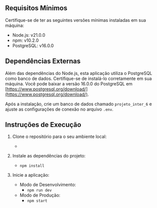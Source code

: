 ## Requisitos Mínimos

Certifique-se de ter as seguintes versões mínimas instaladas em sua máquina:

- Node.js: v21.0.0
- npm: v10.2.0
- PostgreSQL: v16.0.0

## Dependências Externas

Além das dependências do Node.js, esta aplicação utiliza o PostgreSQL como banco de dados. Certifique-se de instalá-lo corretamente em sua máquina. Você pode baixar a versão 16.0.0 do PostgreSQL em [https://www.postgresql.org/download/](https://www.postgresql.org/download/).

Após a instalação, crie um banco de dados chamado `projeto_inter_6` e ajuste as configurações de conexão no arquivo `.env`.

## Instruções de Execução

1. Clone o repositório para o seu ambiente local:

   - 

2. Instale as dependências do projeto:

   - `npm install`

3. Inicie a aplicação:
    - Modo de Desenvolvimento:
      - `npm run dev`
    - Modo de Produção:
      - `npm start`
